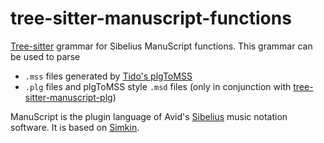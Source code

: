 # tree-sitter-manuscript-functions

[Tree-sitter](https://github.com/tree-sitter/tree-sitter) grammar for Sibelius ManuScript functions. This grammar can be used to parse

- `.mss` files generated by [Tido's plgToMSS](https://github.com/tido/plgToMSS/)
- `.plg` files and plgToMSS style `.msd` files (only in conjunction with [tree-sitter-manuscript-plg](https://github.com/notengrafik/tree-sitter-manuscript-plg))

ManuScript is the plugin language of Avid's [Sibelius](http://www.sibelius.com/) music notation software. It is based on [Simkin](http://www.simkin.co.uk/simkin_language.html).